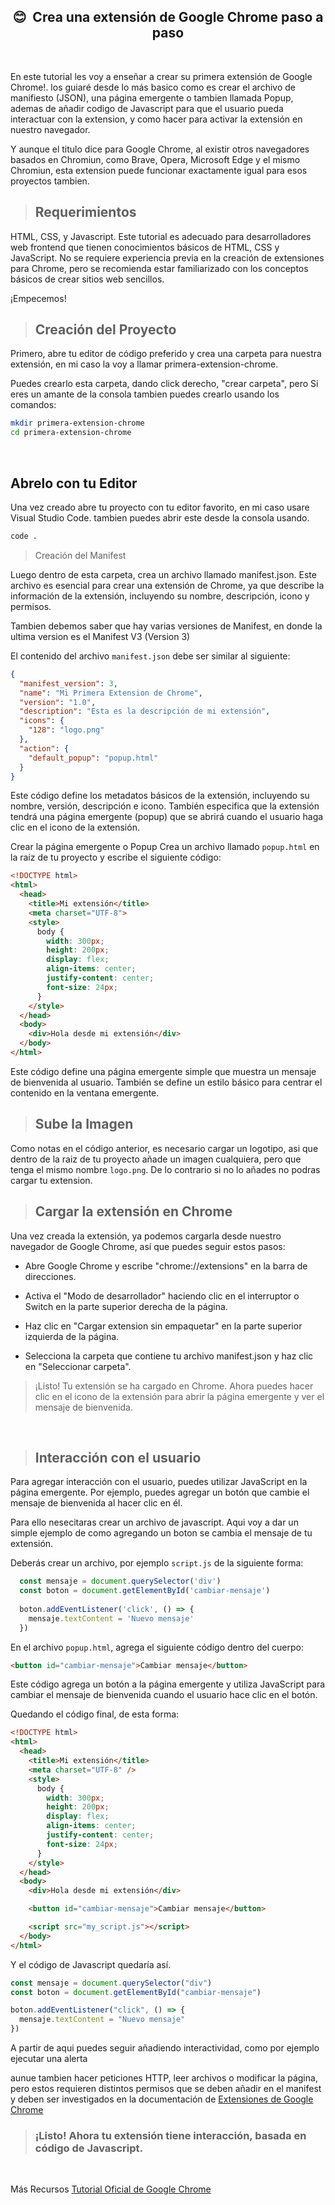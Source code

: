 <h2 align='center'> 😊 &nbsp;Crea una extensión de Google Chrome paso a paso</h2>
<br>

En este tutorial les voy a enseñar a crear su primera extensión de Google Chrome!. los guiaré desde lo más basico como es crear el archivo de manifiesto (JSON), una página emergente o tambien llamada Popup, ademas de añadir codigo de Javascript para que el usuario pueda interactuar con la extension, y como hacer para activar la extensión en nuestro navegador.

Y aunque el titulo dice para Google Chrome, al existir otros navegadores basados en Chromiun, como Brave, Opera, Microsoft Edge y el mismo Chromiun, esta extension puede funcionar exactamente igual para esos proyectos tambien.

> ## Requerimientos

HTML, CSS, y Javascript. Este tutorial es adecuado para desarrolladores web frontend que tienen conocimientos básicos de HTML, CSS y JavaScript. No se requiere experiencia previa en la creación de extensiones para Chrome, pero se recomienda estar familiarizado con los conceptos básicos de crear sitios web sencillos.

¡Empecemos!
<br>

> ## Creación del Proyecto

Primero, abre tu editor de código preferido y crea una carpeta para nuestra extensión, en mi caso la voy a llamar primera-extension-chrome.

Puedes crearlo esta carpeta, dando click derecho, "crear carpeta", pero Si eres un amante de la consola tambien puedes crearlo usando los comandos:


```bash
mkdir primera-extension-chrome
cd primera-extension-chrome
```
<br>

## Abrelo con tu Editor

Una vez creado abre tu proyecto con tu editor favorito, en mi caso usare Visual Studio Code. tambien puedes abrir este desde la consola usando.

```bash
code .
```

> Creación del Manifest

Luego dentro de esta carpeta, crea un archivo llamado manifest.json. Este archivo es esencial para crear una extensión de Chrome, ya que describe la información de la extensión, incluyendo su nombre, descripción, icono y permisos.

Tambien debemos saber que hay varias versiones de Manifest, en donde la ultima version es el Manifest V3 (Version 3)

El contenido del archivo `manifest.json` debe ser similar al siguiente:

```json
{
  "manifest_version": 3,
  "name": "Mi Primera Extension de Chrome",
  "version": "1.0",
  "description": "Esta es la descripción de mi extensión",
  "icons": {
    "128": "logo.png"
  },
  "action": {
    "default_popup": "popup.html"
  }
}
```
Este código define los metadatos básicos de la extensión, incluyendo su nombre, versión, descripción e icono. También especifica que la extensión tendrá una página emergente (popup) que se abrirá cuando el usuario haga clic en el icono de la extensión.

Crear la página emergente o Popup
Crea un archivo llamado `popup.html` en la raíz de tu proyecto y escribe el siguiente código:

```html
<!DOCTYPE html>
<html>
  <head>
    <title>Mi extensión</title>
    <meta charset="UTF-8">
    <style>
      body {
        width: 300px;
        height: 200px;
        display: flex;
        align-items: center;
        justify-content: center;
        font-size: 24px;
      }
    </style>
  </head>
  <body>
    <div>Hola desde mi extensión</div>
  </body>
</html>
```
Este código define una página emergente simple que muestra un mensaje de bienvenida al usuario. También se define un estilo básico para centrar el contenido en la ventana emergente.

> ## Sube la Imagen

Como notas en el código anterior, es necesario cargar un logotipo, asi que dentro de la raiz de tu proyecto añade un imagen cualquiera, pero que tenga el mismo nombre `logo.png`. De lo contrario si no lo añades no podras cargar tu extension.

> ## Cargar la extensión en Chrome

Una vez creada la extensión, ya podemos cargarla desde nuestro navegador de Google Chrome, así que puedes seguir estos pasos:

* Abre Google Chrome y escribe "chrome://extensions" en la barra de direcciones.

* Activa el "Modo de desarrollador" haciendo clic en el interruptor o Switch en la parte superior derecha de la página.

* Haz clic en "Cargar extension sin empaquetar" en la parte superior izquierda de la página.

* Selecciona la carpeta que contiene tu archivo manifest.json y haz clic en "Seleccionar carpeta".

> ¡Listo! Tu extensión se ha cargado en Chrome. Ahora puedes hacer clic en el icono de la extensión para abrir la página emergente y ver el mensaje de bienvenida.

<br>

> ## Interacción con el usuario

Para agregar interacción con el usuario, puedes utilizar JavaScript en la página emergente. Por ejemplo, puedes agregar un botón que cambie el mensaje de bienvenida al hacer clic en él.

Para ello nesecitaras crear un archivo de javascript. Aqui voy a dar un simple ejemplo de como  agregando un boton se cambia el mensaje de tu extensión. 

Deberás crear un archivo, por ejemplo `script.js` de la siguiente forma:

```js
  const mensaje = document.querySelector('div')
  const boton = document.getElementById('cambiar-mensaje')
  
  boton.addEventListener('click', () => {
    mensaje.textContent = 'Nuevo mensaje'
  })
```
En el archivo `popup.html`, agrega el siguiente código dentro del cuerpo:

```html
<button id="cambiar-mensaje">Cambiar mensaje</button>
```
Este código agrega un botón a la página emergente y utiliza JavaScript para cambiar el mensaje de bienvenida cuando el usuario hace clic en el botón.

Quedando el código final, de esta forma:


```html
<!DOCTYPE html>
<html>
  <head>
    <title>Mi extensión</title>
    <meta charset="UTF-8" />
    <style>
      body {
        width: 300px;
        height: 200px;
        display: flex;
        align-items: center;
        justify-content: center;
        font-size: 24px;
      }
    </style>
  </head>
  <body>
    <div>Hola desde mi extensión</div>

    <button id="cambiar-mensaje">Cambiar mensaje</button>

    <script src="my_script.js"></script>
  </body>
</html>
```

Y el código de Javascript quedaría así.

```js
const mensaje = document.querySelector("div")
const boton = document.getElementById("cambiar-mensaje")

boton.addEventListener("click", () => {
  mensaje.textContent = "Nuevo mensaje"
})
```

A partir de aqui puedes seguir añadiendo interactividad, como por ejemplo ejecutar una alerta

aunue tambien hacer peticiones HTTP, leer archivos o modificar la página, pero estos requieren distintos permisos que se deben añadir en el manifest y deben ser investigados en la documentación de [Extensiones de Google Chrome](https://developer.chrome.com/docs/extensions/)

> ### ¡Listo! Ahora tu extensión tiene interacción, basada en código de Javascript.

<br>

Más Recursos
[Tutorial Oficial de Google Chrome](https://developer.chrome.com/docs/extensions/mv3/getstarted/development-basics/)